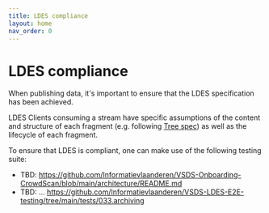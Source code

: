 ```yaml
---
title: LDES compliance
layout: home
nav_order: 0
---
```


# LDES compliance


When publishing data, it's important to ensure that the LDES specification has been achieved.

LDES Clients consuming a stream have specific assumptions of the content and structure of each fragment (e.g. following [Tree spec](https://github.com/TREEcg/specification)) as well as the lifecycle of each fragment.

To ensure that LDES is compliant, one can make use of the following testing suite:

- TBD: https://github.com/Informatievlaanderen/VSDS-Onboarding-CrowdScan/blob/main/architecture/README.md
- TBD: ... https://github.com/Informatievlaanderen/VSDS-LDES-E2E-testing/tree/main/tests/033.archiving